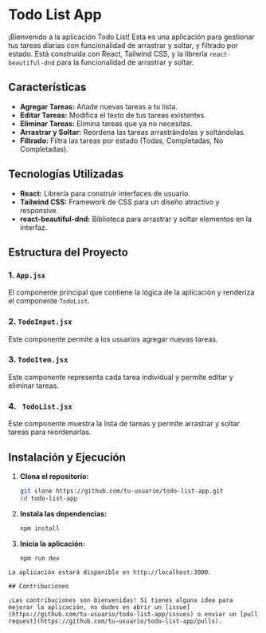 # Todo List App

¡Bienvenido a la aplicación Todo List! Esta es una aplicación para gestionar tus tareas diarias con funcionalidad de arrastrar y soltar, y filtrado por estado. Está construida con React, Tailwind CSS, y la librería `react-beautiful-dnd` para la funcionalidad de arrastrar y soltar.

## Características

- **Agregar Tareas:** Añade nuevas tareas a tu lista.
- **Editar Tareas:** Modifica el texto de tus tareas existentes.
- **Eliminar Tareas:** Elimina tareas que ya no necesitas.
- **Arrastrar y Soltar:** Reordena las tareas arrastrándolas y soltándolas.
- **Filtrado:** Filtra las tareas por estado (Todas, Completadas, No Completadas).

## Tecnologías Utilizadas

- **React:** Librería para construir interfaces de usuario.
- **Tailwind CSS:** Framework de CSS para un diseño atractivo y responsive.
- **react-beautiful-dnd:** Biblioteca para arrastrar y soltar elementos en la interfaz.

## Estructura del Proyecto

### 1. `App.jsx`

El componente principal que contiene la lógica de la aplicación y renderiza el componente `TodoList`.

### 2. `TodoInput.jsx`

Este componente permite a los usuarios agregar nuevas tareas.

### 3. `TodoItem.jsx`
Este componente representa cada tarea individual y permite editar y eliminar tareas.


### 4. ` TodoList.jsx`
Este componente muestra la lista de tareas y permite arrastrar y soltar tareas para reordenarlas.


## Instalación y Ejecución

1. **Clona el repositorio:**

   ```bash
   git clone https://github.com/tu-usuario/todo-list-app.git
   cd todo-list-app
   ```
2. **Instala las dependencias:**

   ```bash
   npm install
   ```
3. **Inicia la aplicación:**

   ```bash
   npm run dev
  ```
  La aplicación estará disponible en http://localhost:3000.

## Contribuciones

¡Las contribuciones son bienvenidas! Si tienes alguna idea para mejorar la aplicación, no dudes en abrir un [issue](https://github.com/tu-usuario/todo-list-app/issues) o enviar un [pull request](https://github.com/tu-usuario/todo-list-app/pulls).

